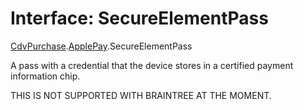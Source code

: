 # Interface: SecureElementPass

[CdvPurchase](../modules/CdvPurchase.md).[ApplePay](../modules/CdvPurchase.ApplePay.md).SecureElementPass

A pass with a credential that the device stores in a certified payment information chip.

THIS IS NOT SUPPORTED WITH BRAINTREE AT THE MOMENT.
